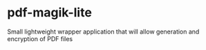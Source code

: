 # pdf-magik-lite
Small lightweight wrapper application that will allow generation and encryption of PDF files
